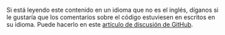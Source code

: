 Si está leyendo este contenido en un idioma que no es el inglés, díganos si le gustaría que los comentarios sobre el código estuviesen en escritos en su idioma. Puede hacerlo en este [artículo de discusión de GitHub](https://github.com/aspnet/AspNetCore.Docs/issues/16455).